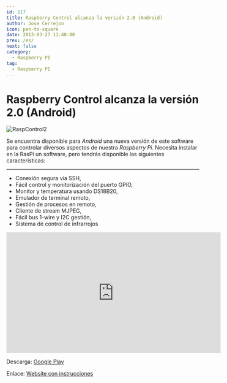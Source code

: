 ```yaml
---
id: 117
title: Raspberry Control alcanza la versión 2.0 (Android)
author: Jose Cerrejon
icon: pen-to-square
date: 2013-03-27 11:40:00
prev: /es/
next: false
category:
  - Raspberry PI
tag:
  - Raspberry PI
---
```


# Raspberry Control alcanza la versión 2.0 (Android)

![RaspControl2](/images/raspberry_control_2.jpg)

Se encuentra disponible para *Android* una nueva versión de este software para controlar diversos aspectos de nuestra *Raspberry Pi*. Necesita instalar en la RasPi un software, pero tendrás disponible las siguientes características:

- - -

* Conexión segura via SSH,
* Fácil control y monitorización del puerto GPIO,
* Monitor y temperatura usando DS18B20,
* Emulador de terminal remoto,
* Gestión de procesos en remoto,
* Cliente de stream MJPEG,
* Fácil bus 1-wire y I2C gestión,
* Sistema de control de infrarrojos

<iframe width="560" height="315" src="http://www.youtube.com/embed/CQX_3g62is4" frameborder="0" allowfullscreen></iframe>


Descarga: [Google Play](https://play.google.com/store/apps/details?id=com.skalski.raspberry.control)

Enlace: [Website con instrucciones](http://lukasz-skalski.com/index.php/projekty-inne/raspberry-control-control-raspberry-pi-with-your-android-device.html)